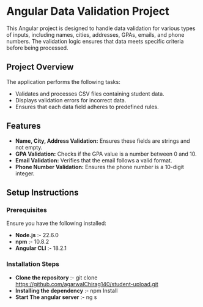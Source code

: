 # Angular Data Validation Project

This Angular project is designed to handle data validation for various types of inputs, including names, cities, addresses, GPAs, emails, and phone numbers. The validation logic ensures that data meets specific criteria before being processed.

## Project Overview

The application performs the following tasks:
- Validates and processes CSV files containing student data.
- Displays validation errors for incorrect data.
- Ensures that each data field adheres to predefined rules.

## Features

- **Name, City, Address Validation:** Ensures these fields are strings and not empty.
- **GPA Validation:** Checks if the GPA value is a number between 0 and 10.
- **Email Validation:** Verifies that the email follows a valid format.
- **Phone Number Validation:** Ensures the phone number is a 10-digit integer.

## Setup Instructions

### Prerequisites

Ensure you have the following installed:

- **Node.js** :- 22.6.0
- **npm** :- 10.8.2
- **Angular CLI** :- 18.2.1

### Installation Steps

- **Clone the repository** :- git clone  https://github.com/agarwalChirag140/student-upload.git
- **Installing the dependency** :- npm Install
- **Start The angular server** :- ng s
